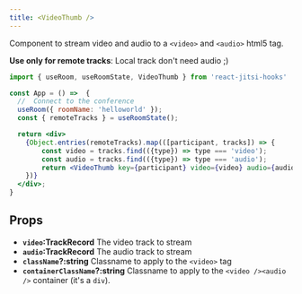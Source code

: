 ```yaml
---
title: <VideoThumb />
---
```


Component to stream video and audio to a `<video>` and `<audio>` html5 tag.

**Use only for remote tracks**: Local track don't need audio ;)

```jsx {13} title="/src/App.js"
import { useRoom, useRoomState, VideoThumb } from 'react-jitsi-hooks'

const App = () =>  {
  //  Connect to the conference
  useRoom({ roomName: 'helloworld' });
  const { remoteTracks } = useRoomState();

  return <div>
    {Object.entries(remoteTracks).map(([participant, tracks]) => {
        const video = tracks.find(({type}) => type === 'video');
        const audio = tracks.find(({type}) => type === 'audio');
        return <VideoThumb key={participant} video={video} audio={audio} />;
    })}
  </div>;
}
```


## Props

* **`video`:TrackRecord** The video track to stream
* **`audio`:TrackRecord** The audio track to stream
* **`className`?:string** Classname to apply to the `<video>` tag
* **`containerClassName`?:string** Classname to apply to the `<video /><audio />` container (it's a `div`).